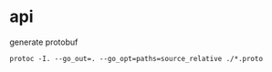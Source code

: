 # api

generate protobuf

```shell
protoc -I. --go_out=. --go_opt=paths=source_relative ./*.proto
```